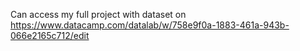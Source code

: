 Can access my full project with dataset on
https://www.datacamp.com/datalab/w/758e9f0a-1883-461a-943b-066e2165c712/edit
